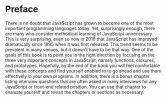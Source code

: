 # Preface

There is no doubt that JavaScript has grown to become one of the most important programming languages today. Yet, surprisingly enough, there are many who consider methodical learning of JavaScript unnecessary. This is very surprising, even so now in 2016 that JavaScript has improved dramatically since 1995 when it was first released. This trend seems to be prevalent in many venues, but it doesn't have to be that way. One of the goals of this book is to point you in the right direction by focusing on the three very important concepts in JavaScript, namely functions, closures, and prototypes. Hopefully, by the end of the book you will feel comfortable with these concepts and find yourself enabled to to go ahead and use them effectively in your own programs. In addition, there is a bonus chapter listing interview questions that are often asked in many interviews for any JavaScript or front-end related position. You can use that chapter to evaluate yourself and revisit the chapters or sections as necessary.

